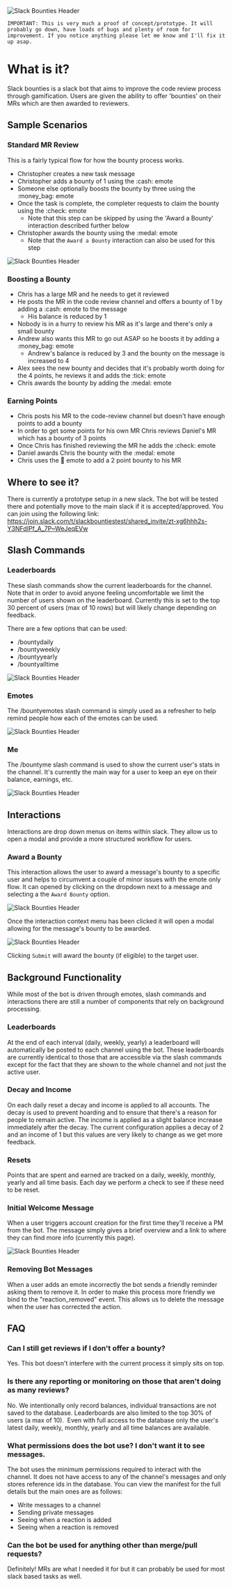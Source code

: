 ![Slack Bounties Header](docs/slack_bounties_header.png)
```
IMPORTANT: This is very much a proof of concept/prototype. It will probably go down, have loads of bugs and plenty of room for improvement. If you notice anything please let me know and I'll fix it up asap.
```


# What is it?
Slack bounties is a slack bot that aims to improve the code review process through gamification. Users are given the ability to offer 'bounties' on their MRs which are then awarded to reviewers. 

## Sample Scenarios
### Standard MR Review
This is a fairly typical flow for how the bounty process works.
- Christopher creates a new task message
- Christopher adds a bounty of 1 using the :cash: emote
- Someone else optionally  boosts the bounty by three using the :money_bag: emote
- Once the task is complete, the completer requests to claim the bounty using the :check: emote
  - Note that this step can be skipped by using the 'Award a Bounty' interaction described further below
- Christopher awards the bounty using the :medal: emote
  - Note that the `Award a Bounty` interaction can also be used for this step

![Slack Bounties Header](docs/standard_flow_diagram.png)

### Boosting a Bounty
- Chris has a large MR and he needs to get it reviewed
- He posts the MR in the code review channel and offers a bounty of 1 by adding a :cash: emote to the message
  - His balance is reduced by 1
- Nobody is in a hurry to review his MR as it's large and there's only a small bounty
- Andrew also wants this MR to go out ASAP so he boosts it by adding a :money_bag: emote
  - Andrew's balance is reduced by 3 and the bounty on the message is increased to 4
- Alex sees the new bounty and decides that it's probably worth doing for the 4 points, he reviews it and adds the :tick: emote
- Chris awards the bounty by adding the :medal: emote
### Earning Points
- Chris posts his MR to the code-review channel but doesn't have enough points to add a bounty
- In order to get some points for his own MR Chris reviews Daniel's MR which has a bounty of 3 points
- Once Chris has finished reviewing the MR he adds the :check: emote
- Daniel awards Chris the bounty with the :medal: emote
- Chris uses the :money_with_wings: emote to add a 2 point bounty to his MR

## Where to see it?
There is currently a prototype setup in a new slack. The bot will be tested there and potentially move to the main slack if it is accepted/approved. You can join using the following link: https://join.slack.com/t/slackbountiestest/shared_invite/zt-xg6hhh2s-Y3NFdIPf_A_7P~WeJeqEVw

## Slash Commands
### Leaderboards
These slash commands show the current leaderboards for the channel. Note that in order to avoid anyone feeling uncomfortable we limit the number of users shown on the leaderboard. Currently this is set to the top 30 percent of users (max of 10 rows) but will likely change depending on feedback.

There are a few options that can be used:

- /bountydaily
- /bountyweekly
- /bountyyearly
- /bountyalltime

![Slack Bounties Header](docs/daily_leaderboard.png)

### Emotes
The /bountyemotes slash command is simply used as a refresher to help remind people how each of the emotes can be used.

![Slack Bounties Header](docs/emotes_slash_command.png)

### Me
The /bountyme slash command is used to show the current user's stats in the channel. It's currently the main way for a user to keep an eye on their balance, earnings, etc.

![Slack Bounties Header](docs/bounty_me_slash_command.png)


## Interactions
Interactions are drop down menus on items within slack. They allow us to open a modal and provide a more structured workflow for users.

### Award a Bounty
This interaction allows the user to award a message's bounty to a specific user and helps to circumvent a couple of minor issues with the emote only flow. It can opened by clicking on the dropdown next to a message and selecting a the `Award Bounty` option. 

![Slack Bounties Header](docs/award_a_bounty_interaction_1.png)

Once the interaction context menu has been clicked it will open a modal allowing for the message's bounty to be awarded.

![Slack Bounties Header](docs/award_a_bounty_interaction_2.png)

Clicking `Submit` will award the bounty (if eligible) to the target user.

## Background Functionality
While most of the bot is driven through emotes, slash commands and interactions there are still a number of components that rely on background processing.

### Leaderboards
At the end of each interval (daily, weekly, yearly) a leaderboard will automatically be posted to each channel using the bot. These leaderboards are currently identical to those that are accessible via the slash commands except for the fact that they are shown to the whole channel and not just the active user.

### Decay and Income
On each daily reset a decay and income is applied to all accounts. The decay is used to prevent hoarding and to ensure that there's a reason for people to remain active. The income is applied as a slight balance increase immediately after the decay. The current configuration applies a decay of 2 and an income of 1 but this values are very likely to change as we get more feedback.

### Resets
Points that are spent and earned are tracked on a daily, weekly, monthly, yearly and all time basis. Each day we perform a check to see if these need to be reset.

### Initial Welcome Message
When a user triggers account creation for the first time they'll receive a PM from the bot. The message simply gives a brief overview and a link to where they can find more info (currently this page).

![Slack Bounties Header](docs/initial_welcome_message.png)

### Removing Bot Messages
When a user adds an emote incorrectly the bot sends a friendly reminder asking them to remove it. In order to make this process more friendly we bind to the "reaction_removed" event. This allows us to delete the message when the user has corrected the action.

## FAQ
### Can I still get reviews if I don't offer a bounty?
Yes. This bot doesn't interfere with the current process it simply sits on top.

### Is there any reporting or monitoring on those that aren't doing as many reviews?
No. We intentionally only record balances, individual transactions are not saved to the database. Leaderboards are also limited to the top 30% of users (a max of 10).  Even with full access to the database only the user's latest daily, weekly, monthly, yearly and all time balances are available. 

### What permissions does the bot use? I don't want it to see messages.
The bot uses the minimum permissions required to interact with the channel. It does not have access to any of the channel's messages and only stores reference ids in the database. You can view the manifest for the full details but the main ones are as follows:
- Write messages to a channel
- Sending private messages
- Seeing when a reaction is added
- Seeing when a reaction is removed

### Can the bot be used for anything other than merge/pull requests?
Definitely! MRs are what I needed it for but it can probably be used for most slack based tasks as well.
